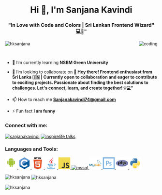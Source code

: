 <h1 align="center">Hi 👋, I'm Sanjana Kavindi</h1>
<h3 align="center">"In Love with Code and Colors | Sri Lankan Frontend Wizard" 💻🌈"</h3>
<img align="right" alt="coding" width+"400" src="[scaler-create-impact](https://user-images.githubusercontent.com/74038190/221352975-94759904-aa4c-4032-a8ab-b546efb9c478.gif)">

<p align="left"> <img src="https://komarev.com/ghpvc/?username=hksanjana&label=Profile%20views&color=0e75b6&style=flat" alt="hksanjana" /> </p>

<p align="left"> <a href="https://twitter.com/" target="blank"><img src="https://img.shields.io/twitter/follow/?logo=twitter&style=for-the-badge" alt="" /></a> </p>

- 🌱 I’m currently learning **NSBM Green University**

- 👯 I’m looking to collaborate on **👋 Hey there! Frontend enthusiast from Sri Lanka 🇮🇳 | Currently open to collaboration and eager to contribute to exciting projects. Passionate about finding the best solutions to challenges. Let's connect, learn, and create together! 💡💻"**

- 📫 How to reach me **Sanjanakavindi74@gmail.com**

- ⚡ Fun fact **I am funny**

<h3 align="left">Connect with me:</h3>
<p align="left">
<a href="https://linkedin.com/in/sanjanakavindi" target="blank"><img align="center" src="https://raw.githubusercontent.com/rahuldkjain/github-profile-readme-generator/master/src/images/icons/Social/linked-in-alt.svg" alt="sanjanakavindi" height="30" width="40" /></a>
<a href="https://www.youtube.com/c/inspirelife talks" target="blank"><img align="center" src="https://raw.githubusercontent.com/rahuldkjain/github-profile-readme-generator/master/src/images/icons/Social/youtube.svg" alt="inspirelife talks" height="30" width="40" /></a>
</p>

<h3 align="left">Languages and Tools:</h3>
<p align="left"> <a href="https://developer.android.com" target="_blank" rel="noreferrer"> <img src="https://raw.githubusercontent.com/devicons/devicon/master/icons/android/android-original-wordmark.svg" alt="android" width="40" height="40"/> </a> <a href="https://www.cprogramming.com/" target="_blank" rel="noreferrer"> <img src="https://raw.githubusercontent.com/devicons/devicon/master/icons/c/c-original.svg" alt="c" width="40" height="40"/> </a> <a href="https://www.w3.org/html/" target="_blank" rel="noreferrer"> <img src="https://raw.githubusercontent.com/devicons/devicon/master/icons/html5/html5-original-wordmark.svg" alt="html5" width="40" height="40"/> </a> <a href="https://www.java.com" target="_blank" rel="noreferrer"> <img src="https://raw.githubusercontent.com/devicons/devicon/master/icons/java/java-original.svg" alt="java" width="40" height="40"/> </a> <a href="https://developer.mozilla.org/en-US/docs/Web/JavaScript" target="_blank" rel="noreferrer"> <img src="https://raw.githubusercontent.com/devicons/devicon/master/icons/javascript/javascript-original.svg" alt="javascript" width="40" height="40"/> </a> <a href="https://www.microsoft.com/en-us/sql-server" target="_blank" rel="noreferrer"> <img src="https://www.svgrepo.com/show/303229/microsoft-sql-server-logo.svg" alt="mssql" width="40" height="40"/> </a> <a href="https://www.mysql.com/" target="_blank" rel="noreferrer"> <img src="https://raw.githubusercontent.com/devicons/devicon/master/icons/mysql/mysql-original-wordmark.svg" alt="mysql" width="40" height="40"/> </a> <a href="https://www.photoshop.com/en" target="_blank" rel="noreferrer"> <img src="https://raw.githubusercontent.com/devicons/devicon/master/icons/photoshop/photoshop-line.svg" alt="photoshop" width="40" height="40"/> </a> <a href="https://www.php.net" target="_blank" rel="noreferrer"> <img src="https://raw.githubusercontent.com/devicons/devicon/master/icons/php/php-original.svg" alt="php" width="40" height="40"/> </a> <a href="https://www.python.org" target="_blank" rel="noreferrer"> <img src="https://raw.githubusercontent.com/devicons/devicon/master/icons/python/python-original.svg" alt="python" width="40" height="40"/> </a> </p>

<p><img align="left" src="https://github-readme-stats.vercel.app/api/top-langs?username=hksanjana&show_icons=true&locale=en&layout=compact" alt="hksanjana" /></p>

<p>&nbsp;<img align="center" src="https://github-readme-stats.vercel.app/api?username=hksanjana&show_icons=true&locale=en" alt="hksanjana" /></p>

<p><img align="center" src="https://github-readme-streak-stats.herokuapp.com/?user=hksanjana&" alt="hksanjana" /></p>
